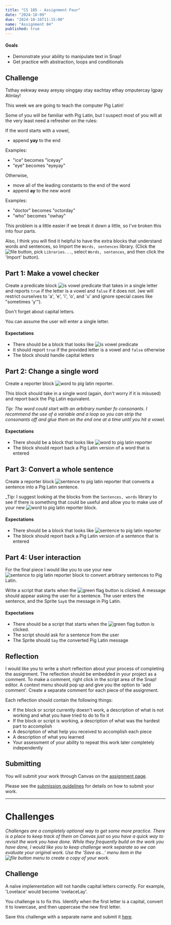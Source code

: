 ```yaml
---
title: "CS 105 - Assignment Four"
date: "2024-10-09"
due: "2024-10-16T11:15:00"
name: "Assignment 04"
published: true
---
```


#### Goals

- Demonstrate your ability to manipulate text in Snap!
- Get practice with abstraction, loops and conditionals

## Challenge

Tsthay eekway eway areyay oinggay otay eachtay ethay omputercay Igpay Atinlay!

This week we are going to teach the computer Pig Latin!

Some of you will be familiar with Pig Latin, but I suspect most of you will at the very least need a refresher on the rules:

If the word starts with a vowel,

- append **yay** to the end

Examples:

- "ice" becomes "iceyay"
- "eye" becomes "eyeyay"

Otherwise,

- move all of the leading constants to the end of the word
- append **ay** to the new word

Examples:

- "doctor" becomes "octorday"
- "who" becomes "owhay"

This problem is a little easier if we break it down a little, so I've broken this into four parts.

Also, I think you will find it helpful to have the extra blocks that understand words and sentences, so Import the `Words, sentences` library. (Click the ![file button](../images/snap-icons/file-button.png#inline), pick `Libraries...`, select `Words, sentences`, and then click the 'Import' button).

## Part 1: Make a vowel checker

Create a predicate block ![is vowel predicate](../images/assignments/assignment04/is-vowel.png#inline) that takes in a single letter and reports `true` if the letter is a vowel and `false` if it does not. (we will restrict ourselves to 'a', 'e', 'i', 'o', and 'u' and ignore special cases like "sometimes 'y'").

Don't forget about capital letters.

You can assume the user will enter a single letter.

#### Expectations

- There should be a block that looks like ![is vowel predicate](../images/assignments/assignment04/is-vowel.png#inline)
- It should report `true` if the provided letter is a vowel and `false` otherwise
- The block should handle capital letters

## Part 2: Change a single word

Create a reporter block ![word to pig latin reporter](../images/assignments/assignment04/word-to-pig.png#inline).

This block should take in a single word (again, don't worry if it is misused) and report back the Pig Latin equivalent.

_Tip: The word could start with an arbitrary number fo consonants. I recommend the use of a variable and a loop so you can strip the consonants off and glue them on the end one at a time until you hit a vowel._

#### Expectations

- There should be a block that looks like ![word to pig latin reporter](../images/assignments/assignment04/word-to-pig.png#inline)
- The block should report back a Pig Latin version of a word that is entered

## Part 3: Convert a whole sentence

Create a reporter block ![sentence to pig latin reporter](../images/assignments/assignment04/sentence-to-pig.png#inline) that converts a sentence into a Pig Latin sentence.

\_Tip: I suggest looking at the blocks from the `Sentences, words` library to see if there is something that could be useful and allow you to make use of your new ![word to pig latin reporter](../images/assignments/assignment04/word-to-pig.png#inline) block.

#### Expectations

- There should be a block that looks like ![sentence to pig latin reporter](../images/assignments/assignment04/sentence-to-pig.png#inline)
- The block should report back a Pig Latin version of a sentence that is entered

## Part 4: User interaction

For the final piece I would like you to use your new ![sentence to pig latin reporter](../images/assignments/assignment04/sentence-to-pig.png#inline) block to convert arbitrary sentences to Pig Latin.

Write a script that starts when the ![green flag button](../images/snap-icons/green-flag-button.png#inline) is clicked. A message should appear asking the user for a sentence. The user enters the sentence, and the Sprite `Say`s the message in Pig Latin.

#### Expectations

- There should be a script that starts when the ![green flag button](../images/snap-icons/green-flag-button.png#inline) is clicked.
- The script should ask for a sentence from the user
- The Sprite should `Say` the converted Pig Latin message

## Reflection

I would like you to write a short reflection about your process of completing the assignment. The reflection should be embedded in your project as a comment. To make a comment, right click in the script area of the Snap! editor. A context menu should pop up and give you the option to 'add comment'. Create a separate comment for each piece of the assignment.

Each reflection should contain the following things:

- If the block or script currently doesn't work, a description of what is not working and what you have tried to do to fix it
- If the block or script is working, a description of what was the hardest part to accomplish
- A description of what help you received to accomplish each piece
- A description of what you learned
- Your assessment of your ability to repeat this work later completely independently

## Submitting

You will submit your work through Canvas on the [assignment page](https://middlebury.instructure.com/courses/15553/assignments/289614).

Please see the [submission guidelines](../resources/submissions) for details on how to submit your work.

---

# Challenges

_Challenges are a completely optional way to get some more practice. There is a place to keep track of them on Canvas just so you have a quick way to revisit the work you have done. While they frequently build on the work you have done, I would like you to keep challenge work separate so we can evaluate your original work. Use the 'Save as...' menu item in the ![file button](../images/snap-icons/file-button.png) menu to create a copy of your work._

## Challenge

A naïve implementation will not handle capital letters correctly. For example, 'Lovelace' would become 'ovelaceLay'.

You challenge is to fix this. Identify when the first letter is a capital, convert it to lowercase, and then uppercase the new first letter.

Save this challenge with a separate name and submit it [here](https://middlebury.instructure.com/courses/15553/assignments/289615).
